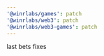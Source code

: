 ```yaml
---
'@winrlabs/games': patch
'@winrlabs/web3': patch
'@winrlabs/web3-games': patch
---
```


last bets fixes
